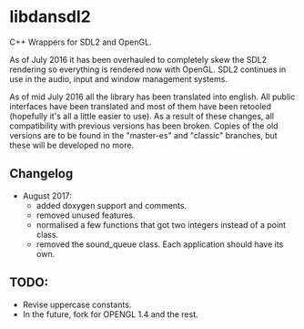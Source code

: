 # libdansdl2

C++ Wrappers for SDL2 and OpenGL.

As of July 2016 it has been overhauled to completely skew the SDL2 rendering so everything is rendered now with OpenGL. SDL2 continues in use in the audio, input and window management systems.

As of mid July 2016 all the library has been translated into english. All public interfaces have been translated and most of them have been retooled (hopefully it's all a little easier to use). As a result of these changes, all compatibility with previous versions has been broken. Copies of the old versions are to be found in the "master-es" and "classic" branches, but these will be developed no more.

## Changelog

- August 2017: 
	- added doxygen support and comments.
	- removed unused features.
	- normalised a few functions that got two integers instead of a point class.
	- removed the sound_queue class. Each application should have its own.


## TODO: 

- Revise uppercase constants.
- In the future, fork for OPENGL 1.4 and the rest.
